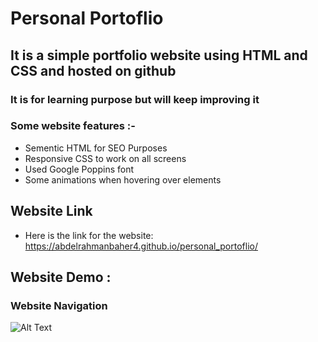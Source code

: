 # Personal Portoflio
## It is a simple portfolio website using HTML and CSS and hosted on github
### It is for learning purpose but will keep improving it
### Some website features :-
* Sementic HTML for SEO Purposes
* Responsive CSS to work on all screens
* Used Google Poppins font
* Some animations when hovering over elements
## Website Link 
* Here is the link for the website: https://abdelrahmanbaher4.github.io/personal_portoflio/
## Website Demo :
### Website Navigation
![Alt Text](https://media.giphy.com/media/aInxCCl06erdi1y2I0/giphy.gif)






